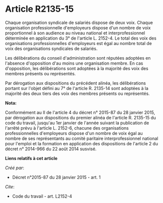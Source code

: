 # Article R2135-15

Chaque organisation syndicale de salariés dispose de deux voix. Chaque organisation professionnelle d'employeurs dispose d'un
nombre de voix proportionnel à son audience au niveau national et interprofessionnel déterminée en application du 3° de
l'article L. 2152-4. Le total des voix des organisations professionnelles d'employeurs est égal au nombre total de voix des
organisations syndicales de salariés. 

Les délibérations du conseil d'administration sont réputées adoptées en l'absence d'opposition d'au moins une organisation
membre. En cas d'opposition, les délibérations sont adoptées à la majorité des voix des membres présents ou représentés. 

Par dérogation aux dispositions du précédent alinéa, les délibérations portant sur l'objet défini au 7° de l'article R.
2135-14 sont adoptées à la majorité des deux tiers des voix des membres présents ou représentés.

**Nota:**

Conformément au II de l'article 4 du décret n° 2015-87 du 28 janvier 2015, par dérogation aux dispositions du premier alinéa
de l'article R. 2135-15 du code du travail, jusqu'au 1er janvier de l'année suivant la publication de l'arrêté prévu à
l'article L. 2152-6, chacune des organisations professionnelles d'employeurs dispose d'un nombre de voix égal au nombre de
ses représentants au comité paritaire interprofessionnel national pour l'emploi et la formation en application des
dispositions de l'article 2 du décret n° 2014-966 du 22 août 2014 susvisé.

**Liens relatifs à cet article**

_Créé par_:

  - Décret n°2015-87 du 28 janvier 2015 - art. 1

_Cite_:

  - Code du travail - art. L2152-4
